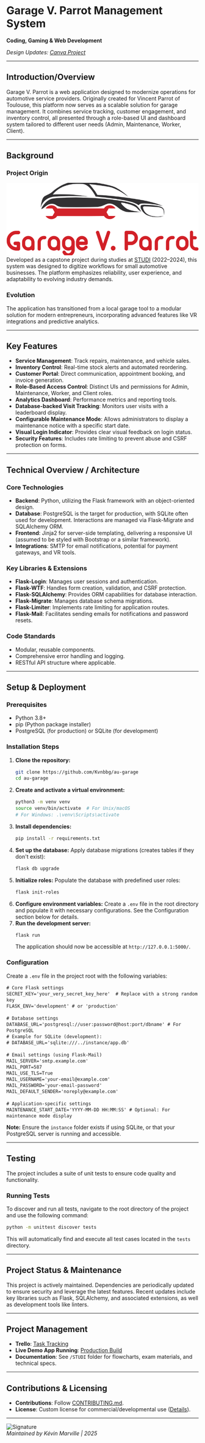 # Garage V. Parrot Management System  
**Coding, Gaming & Web Development**  
 
*Design Updates: [Canva Project](https://www.canva.com/design/DAGgJLt8Om8/ZPXG_N-ZqK2XL1trXlw2_g/edit?utm_content=DAGgJLt8Om8&utm_campaign=designshare&utm_medium=link2&utm_source=sharebutton)*  

---

## Introduction/Overview
Garage V. Parrot is a web application designed to modernize operations for automotive service providers. Originally created for Vincent Parrot of Toulouse, this platform now serves as a scalable solution for garage management. It combines service tracking, customer engagement, and inventory control, all presented through a role-based UI and dashboard system tailored to different user needs (Admin, Maintenance, Worker, Client).

---

## Background  
### Project Origin  
![Logo](https://github.com/Kvnbbg/au-garage/blob/main/app/static/images/logo.png)  
Developed as a capstone project during studies at [STUDI](https://studi.com) (2022–2024), this system was designed to digitize workflows for small automotive businesses. The platform emphasizes reliability, user experience, and adaptability to evolving industry demands.  

### Evolution  
The application has transitioned from a local garage tool to a modular solution for modern entrepreneurs, incorporating advanced features like VR integrations and predictive analytics.  

---

## Key Features  
- **Service Management**: Track repairs, maintenance, and vehicle sales.  
- **Inventory Control**: Real-time stock alerts and automated reordering.  
- **Customer Portal**: Direct communication, appointment booking, and invoice generation.  
- **Role-Based Access Control**: Distinct UIs and permissions for Admin, Maintenance, Worker, and Client roles.
- **Analytics Dashboard**: Performance metrics and reporting tools.
- **Database-backed Visit Tracking**: Monitors user visits with a leaderboard display.
- **Configurable Maintenance Mode**: Allows administrators to display a maintenance notice with a specific start date.
- **Visual Login Indicator**: Provides clear visual feedback on login status.
- **Security Features**: Includes rate limiting to prevent abuse and CSRF protection on forms.

---

## Technical Overview / Architecture
### Core Technologies
- **Backend**: Python, utilizing the Flask framework with an object-oriented design.
- **Database**: PostgreSQL is the target for production, with SQLite often used for development. Interactions are managed via Flask-Migrate and SQLAlchemy ORM.
- **Frontend**: Jinja2 for server-side templating, delivering a responsive UI (assumed to be styled with Bootstrap or a similar framework).
- **Integrations**: SMTP for email notifications, potential for payment gateways, and VR tools.

### Key Libraries & Extensions
- **Flask-Login**: Manages user sessions and authentication.
- **Flask-WTF**: Handles form creation, validation, and CSRF protection.
- **Flask-SQLAlchemy**: Provides ORM capabilities for database interaction.
- **Flask-Migrate**: Manages database schema migrations.
- **Flask-Limiter**: Implements rate limiting for application routes.
- **Flask-Mail**: Facilitates sending emails for notifications and password resets.

### Code Standards  
- Modular, reusable components.  
- Comprehensive error handling and logging.  
- RESTful API structure where applicable.

---

## Setup & Deployment  
### Prerequisites  
- Python 3.8+  
- pip (Python package installer)
- PostgreSQL (for production) or SQLite (for development)

### Installation Steps
1.  **Clone the repository:**
    ```bash
    git clone https://github.com/Kvnbbg/au-garage
    cd au-garage
    ```
2.  **Create and activate a virtual environment:**
    ```bash
    python3 -m venv venv
    source venv/bin/activate  # For Unix/macOS
    # For Windows: .\venv\Scripts\activate
    ```
3.  **Install dependencies:**
    ```bash
    pip install -r requirements.txt
    ```
4.  **Set up the database:**
    Apply database migrations (creates tables if they don't exist):
    ```bash
    flask db upgrade
    ```
5.  **Initialize roles:**
    Populate the database with predefined user roles:
    ```bash
    flask init-roles
    ```
6.  **Configure environment variables:**
    Create a `.env` file in the root directory and populate it with necessary configurations. See the Configuration section below for details.
7.  **Run the development server:**
    ```bash
    flask run
    ```
    The application should now be accessible at `http://127.0.0.1:5000/`.

### Configuration
Create a `.env` file in the project root with the following variables:
```env
# Core Flask settings
SECRET_KEY='your_very_secret_key_here'  # Replace with a strong random key
FLASK_ENV='development' # or 'production'

# Database settings
DATABASE_URL='postgresql://user:password@host:port/dbname' # For PostgreSQL
# Example for SQLite (development):
# DATABASE_URL='sqlite:///../instance/app.db'

# Email settings (using Flask-Mail)
MAIL_SERVER='smtp.example.com'
MAIL_PORT=587
MAIL_USE_TLS=True
MAIL_USERNAME='your-email@example.com'
MAIL_PASSWORD='your-email-password'
MAIL_DEFAULT_SENDER='noreply@example.com'

# Application-specific settings
MAINTENANCE_START_DATE='YYYY-MM-DD HH:MM:SS' # Optional: For maintenance mode display
```
**Note:** Ensure the `instance` folder exists if using SQLite, or that your PostgreSQL server is running and accessible.

---

## Testing
The project includes a suite of unit tests to ensure code quality and functionality.

### Running Tests
To discover and run all tests, navigate to the root directory of the project and use the following command:
```bash
python -m unittest discover tests
```
This will automatically find and execute all test cases located in the `tests` directory.

---

## Project Status & Maintenance
This project is actively maintained. Dependencies are periodically updated to ensure security and leverage the latest features. Recent updates include key libraries such as Flask, SQLAlchemy, and associated extensions, as well as development tools like linters.

---

## Project Management  
- **Trello**: [Task Tracking](https://trello.com/b/eR2X9dfh)  
- **Live Demo App Running**: [Production Build](https://web-production-d728.up.railway.app/)  
- **Documentation**: See `/STUDI` folder for flowcharts, exam materials, and technical specs.  

---

## Contributions & Licensing  
- **Contributions**: Follow [CONTRIBUTING.md](https://github.com/Kvnbbg/au-garage/CONTRIBUTING.md).  
- **License**: Custom license for commercial/developmental use ([Details](https://github.com/Kvnbbg/au-garage/LICENSE)).  

--- 

![Signature](https://i.imgur.com/wmxtaI7.jpg)  
*Maintained by Kévin Marville | 2025*
